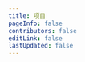 ```yaml
---
title: 项目
pageInfo: false
contributors: false
editLink: false
lastUpdated: false
---
```


<script setup lang="ts">
import ProjectsPage from "@ProjectsPage";
</script>

<ProjectsPage />

<style scoped lang="scss">
.theme-hope-content {
  margin: 0;
  padding: 0;
  max-width: none;
  position: relative;
  z-index: 1;
  top: -161px;
  @media (min-width: 1440px) {
    background: #f9fbff;
  }
}
</style>

